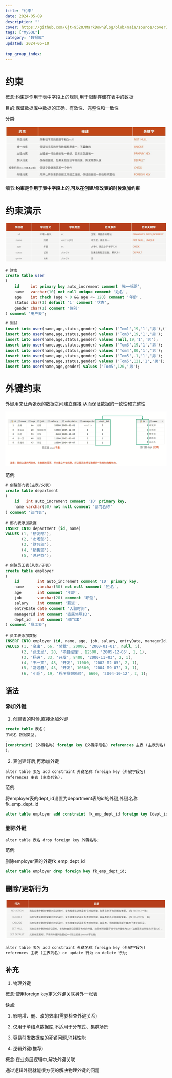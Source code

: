 ```yaml
---
title: "约束"
date: 2024-05-09
description: ""
cover: https://github.com/Gjt-9520/MarkDownBlog/blob/main/source/coverImages/Bimage-135/Bimage11.jpg?raw=true
tags: ["MySQL"]
category: "数据库"
updated: 2024-05-10
 
top_group_index: 
---
```


# 约束

概念:约束是作用于表中字段上的规则,用于限制存储在表中的数据

目的:保证数据库中数据的正确、有效性、完整性和一致性

分类:

![约束分类](../images/SQL-约束.png)

细节:**约束是作用于表中字段上的,可以在创建/修改表的时候添加约束**

# 约束演示

![约束演示](../images/约束演示.png)

```sql
# 建表
create table user
(
    id     int primary key auto_increment comment '唯一标识',
    name   varchar(10) not null unique comment '姓名',
    age    int check (age > 0 && age <= 120) comment '年龄',
    status char(1) default '1' comment '状态',
    gender char(1) comment '性别'
) comment '用户表';
```

```sql
# 测试
insert into user(name,age,status,gender) values ('Tom1',19,'1','男'),('Tom2',25,'0','男');
insert into user(name,age,status,gender) values ('Tom3',19,'1','男');
insert into user(name,age,status,gender) values (null,19,'1','男');
insert into user(name,age,status,gender) values ('Tom3',19,'1','男');
insert into user(name,age,status,gender) values ('Tom4',80,'1','男');
insert into user(name,age,status,gender) values ('Tom5',-1,'1','男');
insert into user(name,age,status,gender) values ('Tom5',121,'1','男');
insert into user(name,age,gender) values ('Tom5',120,'男');
```

# 外键约束

外键用来让两张表的数据之间建立连接,从而保证数据的一致性和完整性

![外键约束](../images/外键约束案例.png)

范例:

```sql
# 创建部门表(主表/父表)
create table department
(
    id   int auto_increment comment 'ID' primary key,
    name varchar(50) not null comment '部门名称'
) comment '部门表';

# 部门表添加数据
INSERT INTO department (id, name)
VALUES (1, '研发部'),
       (2, '市场部'),
       (3, '财务部'),
       (4, '销售部'),
       (5, '总经办');
```

```sql
# 创建员工表(从表/子表)
create table employer
(
    id        int auto_increment comment 'ID' primary key,
    name      varchar(50) not null comment '姓名',
    age       int comment '年龄',
    job       varchar(20) comment '职位',
    salary    int comment '薪资',
    entryDate date comment '入职时间',
    managerId int comment '直属领导ID',
    dept_id   int comment '部门ID'
) comment '员工表';

# 员工表添加数据
INSERT INTO employer (id, name, age, job, salary, entryDate, managerId, dept_id)
VALUES (1, '金庸', 66, '总裁', 20000, '2000-01-01', null, 5),
       (2, '张无忌', 20, '项目经理', 12500, '2005-12-05', 1, 1),
       (3, '杨逍', 33, '开发', 8400, '2000-11-03', 2, 1),
       (4, '韦一笑', 48, '开发', 11000, '2002-02-05', 2, 1),
       (5, '常遇春', 43, '开发', 10500, '2004-09-07', 3, 1),
       (6, '小昭', 19, '程序员鼓励师', 6600, '2004-10-12', 2, 1);
```

## 语法

### 添加外键

1. 创建表的时候,直接添加外键

```sql
create table 表名(
字段名 数据类型,
...
[constraint] [外键名称] foreign key (外键字段名) references 主表 (主表列名)
);
```

2. 表创建好后,再添加外键

`alter table 表名 add constraint 外键名称 foreign key (外键字段名) references 主表 (主表列名);`

范例:

将employer表的dept_id设置为department表的id的外键,外键名称fk_emp_dept_id

```sql
alter table employer add constraint fk_emp_dept_id foreign key (dept_id) references department(id);
```

### 删除外键

`alter table 表名 drop foreign key 外键名称;`

范例:

删除employer表的外键fk_emp_dept_id

```sql
alter table employer drop foreign key fk_emp_dept_id;
```

## 删除/更新行为

![删除和更新行为](../images/约束-删除和更新行为.png)

`alter table 表名 add constraint 外键名称 foreign key (外键字段名) references 主表 (主表列名) on update 行为 on delete 行为;`

## 补充

1. 物理外键

概念:使用foreign key定义外键关联另外一张表

缺点:
1. 影响增、删、改的效率(需要检查外键关系)
2. 仅用于单结点数据库,不适用于分布式、集群场景
3. 容易引发数据库的死锁问题,消耗性能

2. 逻辑外键(推荐)

概念:在业务层逻辑中,解决外键关联

通过逻辑外键就能很方便的解决物理外键的问题
